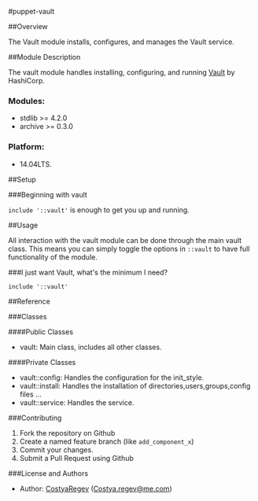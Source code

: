 #puppet-vault


##Overview

The Vault module installs, configures, and manages the Vault service.

##Module Description

The vault module handles installing, configuring, and running [Vault][1] by HashiCorp.

### Modules:

* stdlib >= 4.2.0
* archive >= 0.3.0

### Platform:

* 14.04LTS.

##Setup

###Beginning with vault

`include '::vault'` is enough to get you up and running.

##Usage

All interaction with the vault module can be done through the main vault class. This means you can simply toggle the options in `::vault` to have full functionality of the module.

###I just want Vault, what's the minimum I need?

```puppet
include '::vault'
```

##Reference

###Classes

####Public Classes

* vault: Main class, includes all other classes.

####Private Classes

* vault::config: Handles the configuration for the init_style.
* vault::install: Handles the installation of directories,users,groups,config files ...
* vault::service: Handles the service.



###Contributing

1. Fork the repository on Github
2. Create a named feature branch (like `add_component_x`)
3. Commit your changes.
4. Submit a Pull Request using Github


###License and Authors


- Author: [CostyaRegev][3] (<Costya.regev@me.com>)

[1]: https://vaultproject.io/
[2]: https://github.com/hashicorp/vault
[3]: https://github.com/CostyaRegev

